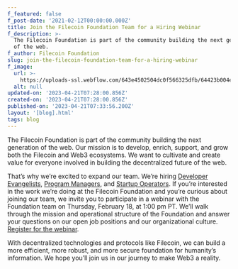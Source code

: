```yaml
---
f_featured: false
f_post-date: '2021-02-12T00:00:00.000Z'
title: Join the Filecoin Foundation Team for a Hiring Webinar
f_description: >-
  The Filecoin Foundation is part of the community building the next generation
  of the web.
f_author: Filecoin Foundation
slug: join-the-filecoin-foundation-team-for-a-hiring-webinar
f_image:
  url: >-
    https://uploads-ssl.webflow.com/643e4502504dc0f566325dfb/64423b004e4c68dc35f473ac_0-zlsuhdrlo5hqa1zy.png
  alt: null
updated-on: '2023-04-21T07:28:00.856Z'
created-on: '2023-04-21T07:28:00.856Z'
published-on: '2023-04-21T07:33:56.200Z'
layout: '[blog].html'
tags: blog
---
```


The Filecoin Foundation is part of the community building the next generation of the web. Our mission is to develop, enrich, support, and grow both the Filecoin and Web3 ecosystems. We want to cultivate and create value for everyone involved in building the decentralized future of the web.

That’s why we’re excited to expand our team. We’re hiring [Developer Evangelists](https://jobs.lever.co/filecoin/3c3abe18-0d92-440a-a1c4-99612b00f429), [Program Managers](https://jobs.lever.co/filecoin/19a2631c-9102-412f-b186-304a8b677d50), and [Startup Operators](https://jobs.lever.co/filecoin/4a07b3ba-f3c2-4fd3-bc88-57f4da030b77). If you’re interested in the work we’re doing at the Filecoin Foundation and you’re curious about joining our team, we invite you to participate in a webinar with the Foundation team on Thursday, February 18, at 1:00 pm PT. We’ll walk through the mission and operational structure of the Foundation and answer your questions on our open job positions and our organizational culture. [Register for the webinar](https://us02web.zoom.us/webinar/register/WN_OqIIdEIvRL26RNwJ03prBw).

With decentralized technologies and protocols like Filecoin, we can build a more efficient, more robust, and more secure foundation for humanity’s information. We hope you’ll join us in our journey to make Web3 a reality.
